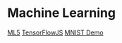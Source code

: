 # Machine Learning

[ML5](https://ml5js.org/)
[TensorFlowJS](https://www.tensorflow.org/js/demos/)
[MNIST Demo](https://storage.googleapis.com/tfjs-vis/mnist/dist/index.html)